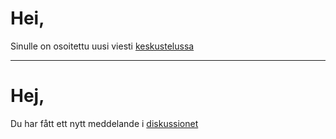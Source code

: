 # Hei,

Sinulle on osoitettu uusi viesti [keskustelussa]({{conversation-link-fi}})

---

# Hej,

Du har f&aring;tt ett nytt meddelande i [diskussionet]({{conversation-link-sv}})
